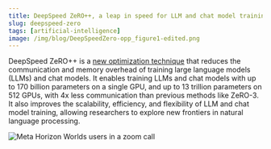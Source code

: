 ```yaml
---
title: DeepSpeed ZeRO++, a leap in speed for LLM and chat model training with 4X less communication
slug: deepspeed-zero
tags: [artificial-intelligence]
image: /img/blog/DeepSpeedZero-opp_figure1-edited.png
---
```


DeepSpeed ZeRO++ is a [new optimization technique](https://www.microsoft.com/en-us/research/blog/deepspeed-zero-a-leap-in-speed-for-llm-and-chat-model-training-with-4x-less-communication/) that reduces the communication and memory overhead of training large language models (LLMs) and chat models.<!--truncate--> It enables training LLMs and chat models with up to 170 billion parameters on a single GPU, and up to 13 trillion parameters on 512 GPUs, with 4x less communication than previous methods like ZeRO-3. It also improves the scalability, efficiency, and flexibility of LLM and chat model training, allowing researchers to explore new frontiers in natural language processing.

![Meta Horizon Worlds users in a zoom call](/img/blog/DeepSpeedZero-opp_figure1-edited.png)